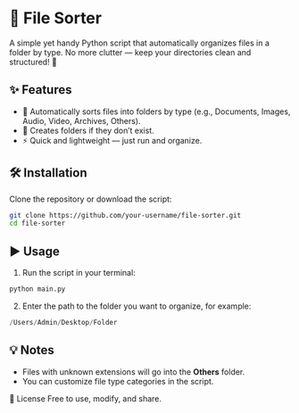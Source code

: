 # 📂 File Sorter

A simple yet handy Python script that automatically organizes files in a folder by type.
No more clutter — keep your directories clean and structured! 🚀

## ✨ Features
- 🔄 Automatically sorts files into folders by type (e.g., Documents, Images, Audio, Video, Archives, Others).
- 📁 Creates folders if they don’t exist.
- ⚡ Quick and lightweight — just run and organize.
## 🛠️ Installation
Clone the repository or download the script:
```bash
git clone https://github.com/your-username/file-sorter.git
cd file-sorter
```

## ▶️ Usage
1. Run the script in your terminal:
```bash
python main.py
```
2. Enter the path to the folder you want to organize, for example:
```python
/Users/Admin/Desktop/Folder
```

## 💡 Notes
- Files with unknown extensions will go into the **Others** folder.
- You can customize file type categories in the script.

📜 License
Free to use, modify, and share.

